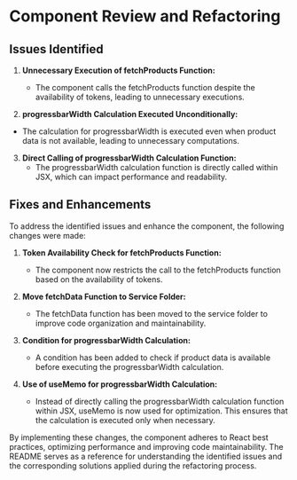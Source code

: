 # Component Review and Refactoring

## Issues Identified

1. **Unnecessary Execution of fetchProducts Function:**

   - The component calls the fetchProducts function despite the availability of tokens, leading to unnecessary executions.

2. **progressbarWidth Calculation Executed Unconditionally:**

- The calculation for progressbarWidth is executed even when product data is not available, leading to unnecessary computations.

3. **Direct Calling of progressbarWidth Calculation Function:**
   - The progressbarWidth calculation function is directly called within JSX, which can impact performance and readability.

## Fixes and Enhancements

To address the identified issues and enhance the component, the following changes were made:

1. **Token Availability Check for fetchProducts Function:**

   - The component now restricts the call to the fetchProducts function based on the availability of tokens.

2. **Move fetchData Function to Service Folder:**

   - The fetchData function has been moved to the service folder to improve code organization and maintainability.

3. **Condition for progressbarWidth Calculation:**

   - A condition has been added to check if product data is available before executing the progressbarWidth calculation.

4. **Use of useMemo for progressbarWidth Calculation:**

   - Instead of directly calling the progressbarWidth calculation function within JSX, useMemo is now used for optimization. This ensures that the calculation is executed only when necessary.

By implementing these changes, the component adheres to React best practices, optimizing performance and improving code maintainability. The README serves as a reference for understanding the identified issues and the corresponding solutions applied during the refactoring process.
